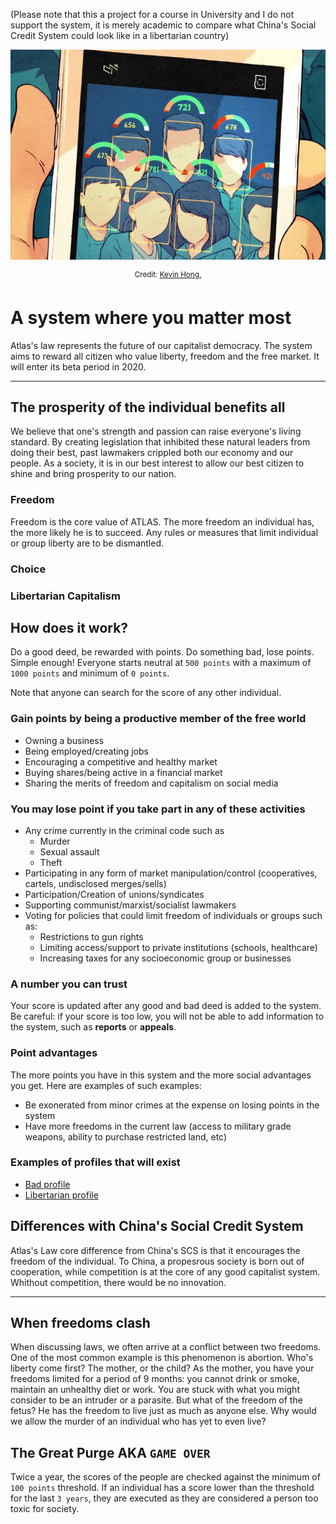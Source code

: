 (Please note that this a project for a course in University and I do not support the system, it is merely academic to compare what China's Social Credit System could look like in a libertarian country)

![](./scs.jpg)

<p align="center">
 <sup>
  Credit: <a href="https://www.wired.co.uk/article/china-social-credit-system-explained?fbclid=IwAR2ePFC6taSs4e8Hz08zl7LPts2FyBfMKaZ6HNTP-exf77PvHg83M4VsFmM">Kevin Hong.</a>
 </sup>
</p>


# A system where **you** matter most  
Atlas's law represents the future of our capitalist democracy. The system aims to reward all citizen who value liberty, freedom and the free market. It will enter its beta period in 2020.
*** 
## The prosperity of the individual benefits all
We believe that one's strength and passion can raise everyone's living standard. By creating legislation that inhibited these natural leaders from doing their best, past lawmakers crippled both our economy and our people. As a society, it is in our best interest to allow our best citizen to shine and bring prosperity to our nation.

### Freedom
Freedom is the core value of ATLAS. The more freedom an individual has, the more likely he is to succeed. Any rules or measures that limit individual or group liberty are to be dismantled.
### Choice

### Libertarian Capitalism

## How does it work?
Do a good deed, be rewarded with points. Do something bad, lose points. Simple enough! Everyone starts neutral at `500 points` with a maximum of `1000 points` and minimum of `0 points`.

Note that anyone can search for the score of any other individual.

### Gain points by being a productive member of the free world
* Owning a business
* Being employed/creating jobs
* Encouraging a competitive and healthy market
* Buying shares/being active in a financial market
* Sharing the merits of freedom and capitalism on social media

### You may lose point if you take part in any of these activities
* Any crime currently in the criminal code such as
  * Murder
  * Sexual assault
  * Theft
* Participating in any form of market manipulation/control (cooperatives, cartels, undisclosed merges/sells)
* Participation/Creation of unions/syndicates
* Supporting communist/marxist/socialist lawmakers
* Voting for policies that could limit freedom of individuals or groups such as:
  * Restrictions to gun rights
  * Limiting access/support to private institutions (schools, healthcare)
  * Increasing taxes for any socioeconomic group or businesses 

### A number you can trust
Your score is updated after any good and bad deed is added to the system. Be careful: if your score is too low, you will not be able to add information to the system, such as **reports** or **appeals**.

### Point advantages
The more points you have in this system and the more social advantages you get. Here are examples of such examples:
* Be exonerated from minor crimes at the expense on losing points in the system
* Have more freedoms in the current law (access to military grade weapons, ability to purchase restricted land, etc)

### Examples of profiles that will exist
* [Bad profile](./bad_profile.md)
* [Libertarian profile](./libertarian_profile.md)

## Differences with China's Social Credit System
Atlas's Law core difference from China's SCS is that it encourages the freedom of the individual. To China, a propesrous society is born out of cooperation, while competition is at the core of any good capitalist system. Whithout competition, there would be no innovation.

***

## When freedoms clash
When discussing laws, we often arrive at a conflict between two freedoms. One of the most common example is this phenomenon is abortion. Who's liberty come first? The mother, or the child? As the mother, you have your freedoms limited for a period of 9 months: you cannot drink or smoke, maintain an unhealthy diet or work. You are stuck with what you might consider to be an intruder or a parasite. But what of the freedom of the fetus? He has the freedom to live just as much as anyone else. Why would we allow the murder of an individual who has yet to even live?

## The Great Purge AKA `GAME OVER`
Twice a year, the scores of the people are checked against the minimum of `100 points` threshold. If an individual has a score lower than the threshold for the last `3 years`, they are executed as they are considered a person too toxic for society.


